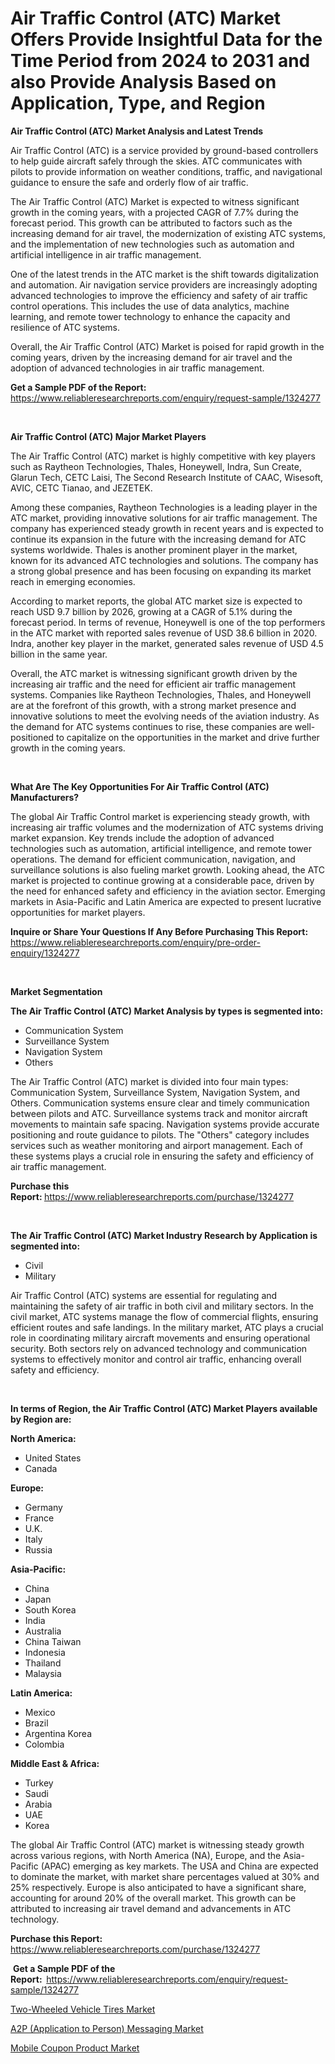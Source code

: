 <p><h1>Air Traffic Control (ATC) Market Offers Provide Insightful Data for the Time Period from 2024 to 2031 and also Provide Analysis Based on Application, Type, and Region</h1></p><p><strong>Air Traffic Control (ATC) Market Analysis and Latest Trends</strong></p>
<p><p>Air Traffic Control (ATC) is a service provided by ground-based controllers to help guide aircraft safely through the skies. ATC communicates with pilots to provide information on weather conditions, traffic, and navigational guidance to ensure the safe and orderly flow of air traffic.</p><p>The Air Traffic Control (ATC) Market is expected to witness significant growth in the coming years, with a projected CAGR of 7.7% during the forecast period. This growth can be attributed to factors such as the increasing demand for air travel, the modernization of existing ATC systems, and the implementation of new technologies such as automation and artificial intelligence in air traffic management.</p><p>One of the latest trends in the ATC market is the shift towards digitalization and automation. Air navigation service providers are increasingly adopting advanced technologies to improve the efficiency and safety of air traffic control operations. This includes the use of data analytics, machine learning, and remote tower technology to enhance the capacity and resilience of ATC systems.</p><p>Overall, the Air Traffic Control (ATC) Market is poised for rapid growth in the coming years, driven by the increasing demand for air travel and the adoption of advanced technologies in air traffic management.</p></p>
<p><strong>Get a Sample PDF of the Report:&nbsp;</strong> <a href="https://www.reliableresearchreports.com/enquiry/request-sample/1324277">https://www.reliableresearchreports.com/enquiry/request-sample/1324277</a></p>
<p>&nbsp;</p>
<p><strong>Air Traffic Control (ATC) Major Market Players</strong></p>
<p><p>The Air Traffic Control (ATC) market is highly competitive with key players such as Raytheon Technologies, Thales, Honeywell, Indra, Sun Create, Glarun Tech, CETC Laisi, The Second Research Institute of CAAC, Wisesoft, AVIC, CETC Tianao, and JEZETEK. </p><p>Among these companies, Raytheon Technologies is a leading player in the ATC market, providing innovative solutions for air traffic management. The company has experienced steady growth in recent years and is expected to continue its expansion in the future with the increasing demand for ATC systems worldwide. Thales is another prominent player in the market, known for its advanced ATC technologies and solutions. The company has a strong global presence and has been focusing on expanding its market reach in emerging economies.</p><p>According to market reports, the global ATC market size is expected to reach USD 9.7 billion by 2026, growing at a CAGR of 5.1% during the forecast period. In terms of revenue, Honeywell is one of the top performers in the ATC market with reported sales revenue of USD 38.6 billion in 2020. Indra, another key player in the market, generated sales revenue of USD 4.5 billion in the same year.</p><p>Overall, the ATC market is witnessing significant growth driven by the increasing air traffic and the need for efficient air traffic management systems. Companies like Raytheon Technologies, Thales, and Honeywell are at the forefront of this growth, with a strong market presence and innovative solutions to meet the evolving needs of the aviation industry. As the demand for ATC systems continues to rise, these companies are well-positioned to capitalize on the opportunities in the market and drive further growth in the coming years.</p></p>
<p>&nbsp;</p>
<p><strong>What Are The Key Opportunities For Air Traffic Control (ATC) Manufacturers?</strong></p>
<p><p>The global Air Traffic Control market is experiencing steady growth, with increasing air traffic volumes and the modernization of ATC systems driving market expansion. Key trends include the adoption of advanced technologies such as automation, artificial intelligence, and remote tower operations. The demand for efficient communication, navigation, and surveillance solutions is also fueling market growth. Looking ahead, the ATC market is projected to continue growing at a considerable pace, driven by the need for enhanced safety and efficiency in the aviation sector. Emerging markets in Asia-Pacific and Latin America are expected to present lucrative opportunities for market players.</p></p>
<p><strong>Inquire or Share Your Questions If Any Before Purchasing This Report:</strong> <a href="https://www.reliableresearchreports.com/enquiry/pre-order-enquiry/1324277">https://www.reliableresearchreports.com/enquiry/pre-order-enquiry/1324277</a></p>
<p>&nbsp;</p>
<p><strong>Market Segmentation</strong></p>
<p><strong>The Air Traffic Control (ATC) Market Analysis by types is segmented into:</strong></p>
<p><ul><li>Communication System</li><li>Surveillance System</li><li>Navigation System</li><li>Others</li></ul></p>
<p><p>The Air Traffic Control (ATC) market is divided into four main types: Communication System, Surveillance System, Navigation System, and Others. Communication systems ensure clear and timely communication between pilots and ATC. Surveillance systems track and monitor aircraft movements to maintain safe spacing. Navigation systems provide accurate positioning and route guidance to pilots. The "Others" category includes services such as weather monitoring and airport management. Each of these systems plays a crucial role in ensuring the safety and efficiency of air traffic management.</p></p>
<p><strong>Purchase this Report:&nbsp;</strong><a href="https://www.reliableresearchreports.com/purchase/1324277">https://www.reliableresearchreports.com/purchase/1324277</a></p>
<p>&nbsp;</p>
<p><strong>The Air Traffic Control (ATC) Market Industry Research by Application is segmented into:</strong></p>
<p><ul><li>Civil</li><li>Military</li></ul></p>
<p><p>Air Traffic Control (ATC) systems are essential for regulating and maintaining the safety of air traffic in both civil and military sectors. In the civil market, ATC systems manage the flow of commercial flights, ensuring efficient routes and safe landings. In the military market, ATC plays a crucial role in coordinating military aircraft movements and ensuring operational security. Both sectors rely on advanced technology and communication systems to effectively monitor and control air traffic, enhancing overall safety and efficiency.</p></p>
<p>&nbsp;</p>
<p><strong>In terms of Region, the Air Traffic Control (ATC) Market Players available by Region are:</strong></p>
<p>
    <p> <strong> North America: </strong>
        <ul>
            <li>United States</li>
            <li>Canada</li>
        </ul>
        </p> 
    <p> <strong> Europe: </strong>
        <ul>
            <li>Germany</li>
            <li>France</li>
            <li>U.K.</li>
            <li>Italy</li>
            <li>Russia</li>
        </ul>
        </p> 
    <p> <strong> Asia-Pacific: </strong>
        <ul>
            <li>China</li>
            <li>Japan</li>
            <li>South Korea</li>
            <li>India</li>
            <li>Australia</li>
            <li>China Taiwan</li>
            <li>Indonesia</li>
            <li>Thailand</li>
            <li>Malaysia</li>
        </ul>
        </p> 
    <p> <strong> Latin America: </strong>
        <ul>
            <li>Mexico</li>
            <li>Brazil</li>
            <li>Argentina Korea</li>
            <li>Colombia</li>
        </ul>
        </p> 
    <p> <strong> Middle East & Africa: </strong>
        <ul>
            <li>Turkey</li>
            <li>Saudi</li>
            <li>Arabia</li>
            <li>UAE</li>
            <li>Korea</li>
        </ul>
    </p>
    </p>
<p><p>The global Air Traffic Control (ATC) market is witnessing steady growth across various regions, with North America (NA), Europe, and the Asia-Pacific (APAC) emerging as key markets. The USA and China are expected to dominate the market, with market share percentages valued at 30% and 25% respectively. Europe is also anticipated to have a significant share, accounting for around 20% of the overall market. This growth can be attributed to increasing air travel demand and advancements in ATC technology.</p></p>
<p><strong>Purchase this Report: </strong><a href="https://www.reliableresearchreports.com/purchase/1324277">https://www.reliableresearchreports.com/purchase/1324277</a></p>
<p>&nbsp;<strong>Get a Sample PDF of the Report:&nbsp;&nbsp;</strong><a href="https://www.reliableresearchreports.com/enquiry/request-sample/1324277">https://www.reliableresearchreports.com/enquiry/request-sample/1324277</a></p>
<p><strong></strong></p>
<p><p><a href="https://github.com/lubmix/Market-Research-Report-List-1/blob/main/two-wheeled-vehicle-tires-market.md">Two-Wheeled Vehicle Tires Market</a></p><p><a href="https://view.publitas.com/reportprime-1/a2p-application-to-person-messaging-market-offers-provide-insightful-data-for-the-time-period-from-2023-to-2030-and-also-provide-analysis-based-on-application-type-and-region/">A2P (Application to Person) Messaging Market</a></p><p><a href="https://view.publitas.com/reportprime-1/mobile-coupon-product-market-size-growth-and-forecast-from-2023-2030/">Mobile Coupon Product Market</a></p></p>